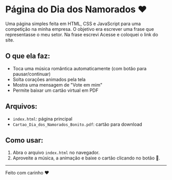 # Página do Dia dos Namorados ❤️

Uma página simples feita em HTML, CSS e JavaScript para uma competição na minha empresa. O objetivo era escrever uma frase que representasse o meu setor. Na frase escrevi Acesse e coloquei o link do site.

## O que ela faz:

- Toca uma música romântica automaticamente (com botão para pausar/continuar)
- Solta corações animados pela tela
- Mostra uma mensagem de "Vote em mim"
- Permite baixar um cartão virtual em PDF

## Arquivos:

- `index.html`: página principal
- `Cartao_Dia_dos_Namorados_Bonito.pdf`: cartão para download

## Como usar:

1. Abra o arquivo `index.html` no navegador.
2. Aproveite a música, a animação e baixe o cartão clicando no botão 🥰.

---

Feito com carinho ❤️

